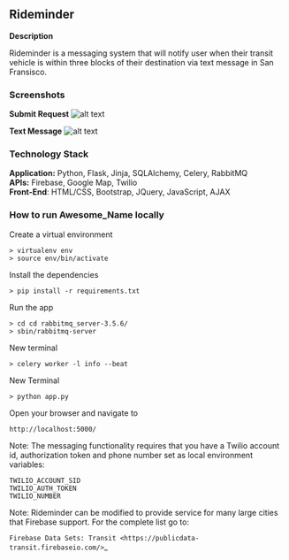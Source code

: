 Rideminder
--------


**Description**

Rideminder is a messaging system that will notify user when their transit vehicle is within three blocks of their destination via text message in San Fransisco. 


### Screenshots

**Submit Request**
![alt text](https:// )

**Text Message**
![alt text](https:// )


### Technology Stack

**Application:** Python, Flask, Jinja, SQLAlchemy, Celery, RabbitMQ    
**APIs:** Firebase, Google Map, Twilio  
**Front-End**: HTML/CSS, Bootstrap, JQuery, JavaScript, AJAX    

### How to run Awesome_Name locally

Create a virtual environment 

```
> virtualenv env
> source env/bin/activate
```

Install the dependencies

```
> pip install -r requirements.txt
```

Run the app 

```
> cd cd rabbitmq_server-3.5.6/
> sbin/rabbitmq-server 
```

New terminal 
```
> celery worker -l info --beat
```

New Terminal 
```
> python app.py
```


Open your browser and navigate to 

```
http://localhost:5000/
```

Note: The messaging functionality requires that you have a Twilio account id, authorization token and phone number set as local environment variables:

```
TWILIO_ACCOUNT_SID
TWILIO_AUTH_TOKEN
TWILIO_NUMBER
```

Note: Rideminder can be modified to provide service for many large cities that Firebase support. For the complete list go to:

`Firebase Data Sets: Transit <https://publicdata-transit.firebaseio.com/>`_

